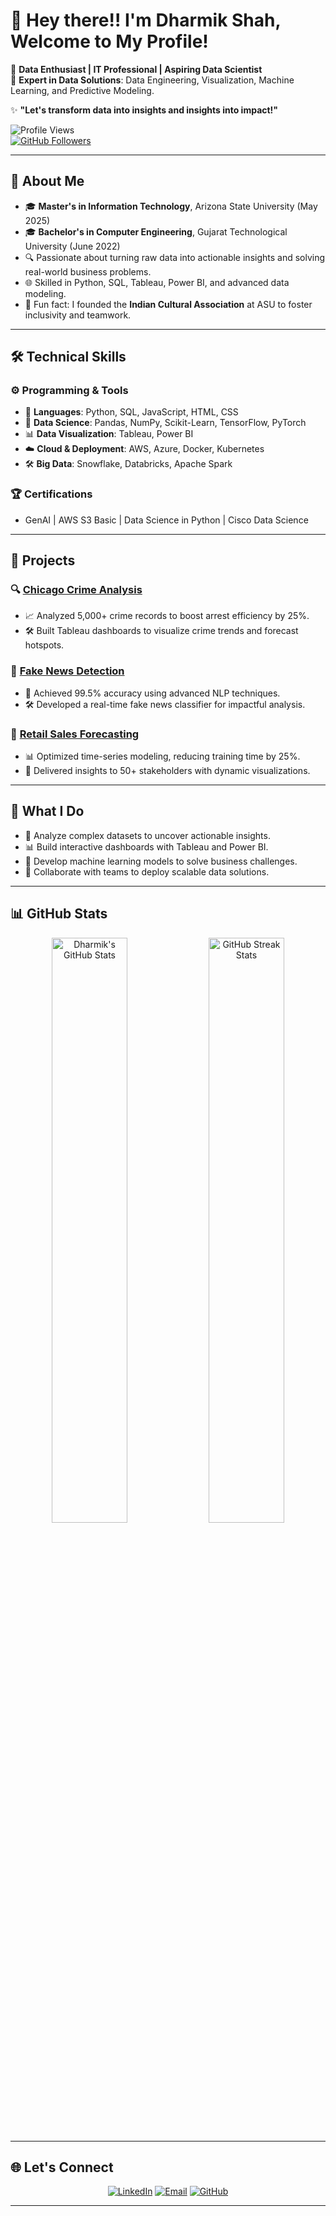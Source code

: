# 👋 Hey there!! I'm Dharmik Shah, Welcome to My Profile!  

🌟 **Data Enthusiast | IT Professional | Aspiring Data Scientist**  
🎯 **Expert in Data Solutions**: Data Engineering, Visualization, Machine Learning, and Predictive Modeling.

✨ **"Let's transform data into insights and insights into impact!"**

![Profile Views](https://komarev.com/ghpvc/?username=dharmik2101&color=blue)  
[![GitHub Followers](https://img.shields.io/github/followers/dharmik2101?label=Follow&style=social)](https://github.com/dharmik2101)

---

## 🚀 **About Me**
- 🎓 **Master's in Information Technology**, Arizona State University (May 2025)  
- 🎓 **Bachelor's in Computer Engineering**, Gujarat Technological University (June 2022)  
- 🔍 Passionate about turning raw data into actionable insights and solving real-world business problems.
- 🌐 Skilled in Python, SQL, Tableau, Power BI, and advanced data modeling.
- 🌟 Fun fact: I founded the **Indian Cultural Association** at ASU to foster inclusivity and teamwork.

---

## 🛠️ **Technical Skills**

### ⚙️ **Programming & Tools**
- 🐍 **Languages**: Python, SQL, JavaScript, HTML, CSS  
- 🧮 **Data Science**: Pandas, NumPy, Scikit-Learn, TensorFlow, PyTorch  
- 📊 **Data Visualization**: Tableau, Power BI  
- ☁️ **Cloud & Deployment**: AWS, Azure, Docker, Kubernetes  
- 🛠️ **Big Data**: Snowflake, Databricks, Apache Spark  

### 🏆 **Certifications**
- GenAI | AWS S3 Basic | Data Science in Python | Cisco Data Science  

---

## 📂 **Projects**
### 🔍 **[Chicago Crime Analysis](https://public.tableau.com/app/profile/dharmik.shah2873/viz/Chicago_Crime_Analysis_17136777823450/ChicagoCrimeAnalysis)**  
- 📈 Analyzed 5,000+ crime records to boost arrest efficiency by 25%.  
- 🛠️ Built Tableau dashboards to visualize crime trends and forecast hotspots.

### 📰 **[Fake News Detection](https://github.com/dharmik2101/Fake-News-Detection-Using-Machine-Learning)**  
- 🤖 Achieved 99.5% accuracy using advanced NLP techniques.  
- 🛠️ Developed a real-time fake news classifier for impactful analysis.

### 🛒 **[Retail Sales Forecasting](https://github.com/dharmik2101/Retail-Sales-Forecasting-with-Time-Series-Analysis-)**  
- 📊 Optimized time-series modeling, reducing training time by 25%.  
- 🚀 Delivered insights to 50+ stakeholders with dynamic visualizations.

---

## 🎯 **What I Do**
- 🔎 Analyze complex datasets to uncover actionable insights.  
- 📊 Build interactive dashboards with Tableau and Power BI.  
- 🤖 Develop machine learning models to solve business challenges.  
- 🚀 Collaborate with teams to deploy scalable data solutions.

---

## 📊 **GitHub Stats**

<div align="center">
  <img src="https://github-readme-stats.vercel.app/api?username=dharmik2101&show_icons=true&theme=radical" alt="Dharmik's GitHub Stats" width="49%" />
  <img src="https://github-readme-streak-stats.herokuapp.com/?user=dharmik2101&theme=radical" alt="GitHub Streak Stats" width="49%" />
</div>

---

## 🌐 **Let's Connect**

<p align="center">
  <a href="https://www.linkedin.com/in/dharmikshah21/" target="_blank"><img src="https://img.shields.io/badge/LinkedIn-Connect-blue?style=flat&logo=linkedin" alt="LinkedIn"></a>
  <a href="mailto:dshah125@asu.edu"><img src="https://img.shields.io/badge/Email-Send%20Mail-blue?style=flat&logo=gmail" alt="Email"></a>
  <a href="https://github.com/dharmik2101"><img src="https://img.shields.io/badge/GitHub-Follow-lightgrey?style=flat&logo=github" alt="GitHub"></a>
</p>

---



